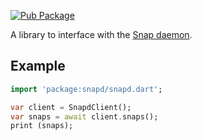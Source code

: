 [![Pub Package](https://img.shields.io/pub/v/snapd.svg)](https://pub.dev/packages/snapd)

A library to interface with the [Snap daemon](https://snapcraft.io/).

## Example

```dart
import 'package:snapd/snapd.dart';

var client = SnapdClient();
var snaps = await client.snaps();
print (snaps);
```

